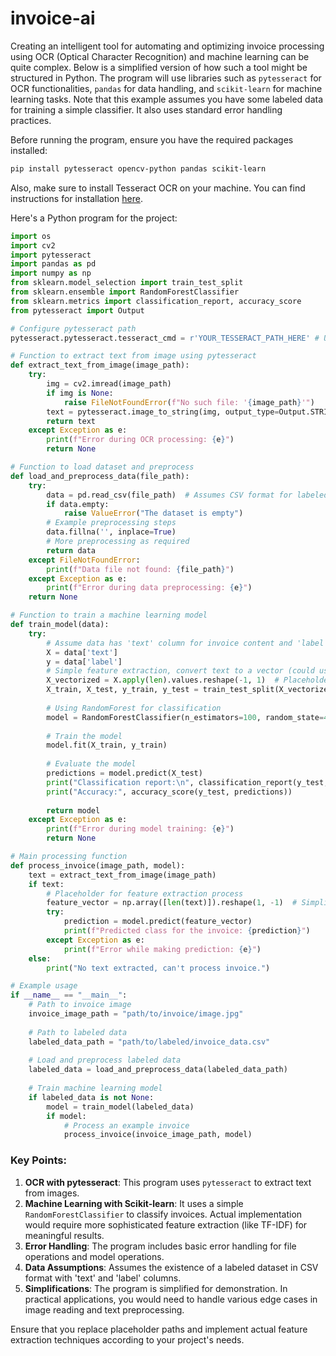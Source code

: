 # invoice-ai

Creating an intelligent tool for automating and optimizing invoice processing using OCR (Optical Character Recognition) and machine learning can be quite complex. Below is a simplified version of how such a tool might be structured in Python. The program will use libraries such as `pytesseract` for OCR functionalities, `pandas` for data handling, and `scikit-learn` for machine learning tasks. Note that this example assumes you have some labeled data for training a simple classifier. It also uses standard error handling practices.

Before running the program, ensure you have the required packages installed:

```bash
pip install pytesseract opencv-python pandas scikit-learn
```

Also, make sure to install Tesseract OCR on your machine. You can find instructions for installation [here](https://github.com/tesseract-ocr/tesseract).

Here's a Python program for the project:

```python
import os
import cv2
import pytesseract
import pandas as pd
import numpy as np
from sklearn.model_selection import train_test_split
from sklearn.ensemble import RandomForestClassifier
from sklearn.metrics import classification_report, accuracy_score
from pytesseract import Output

# Configure pytesseract path
pytesseract.pytesseract.tesseract_cmd = r'YOUR_TESSERACT_PATH_HERE' # Update this path

# Function to extract text from image using pytesseract
def extract_text_from_image(image_path):
    try:
        img = cv2.imread(image_path)
        if img is None:
            raise FileNotFoundError(f"No such file: '{image_path}'")
        text = pytesseract.image_to_string(img, output_type=Output.STRING)
        return text
    except Exception as e:
        print(f"Error during OCR processing: {e}")
        return None

# Function to load dataset and preprocess
def load_and_preprocess_data(file_path):
    try:
        data = pd.read_csv(file_path)  # Assumes CSV format for labeled data
        if data.empty:
            raise ValueError("The dataset is empty")
        # Example preprocessing steps
        data.fillna('', inplace=True)
        # More preprocessing as required
        return data
    except FileNotFoundError:
        print(f"Data file not found: {file_path}")
    except Exception as e:
        print(f"Error during data preprocessing: {e}")
    return None

# Function to train a machine learning model
def train_model(data):
    try:
        # Assume data has 'text' column for invoice content and 'label' column for classification
        X = data['text']
        y = data['label']
        # Simple feature extraction, convert text to a vector (could use TF-IDF, etc.)
        X_vectorized = X.apply(len).values.reshape(-1, 1)  # Placeholder feature for simplicity
        X_train, X_test, y_train, y_test = train_test_split(X_vectorized, y, test_size=0.2, random_state=42)
        
        # Using RandomForest for classification
        model = RandomForestClassifier(n_estimators=100, random_state=42)
        
        # Train the model
        model.fit(X_train, y_train)
        
        # Evaluate the model
        predictions = model.predict(X_test)
        print("Classification report:\n", classification_report(y_test, predictions))
        print("Accuracy:", accuracy_score(y_test, predictions))
        
        return model
    except Exception as e:
        print(f"Error during model training: {e}")
        return None

# Main processing function
def process_invoice(image_path, model):
    text = extract_text_from_image(image_path)
    if text:
        # Placeholder for feature extraction process
        feature_vector = np.array([len(text)]).reshape(1, -1)  # Simplified feature example
        try:
            prediction = model.predict(feature_vector)
            print(f"Predicted class for the invoice: {prediction}")
        except Exception as e:
            print(f"Error while making prediction: {e}")
    else:
        print("No text extracted, can't process invoice.")

# Example usage
if __name__ == "__main__":
    # Path to invoice image
    invoice_image_path = "path/to/invoice/image.jpg"
    
    # Path to labeled data
    labeled_data_path = "path/to/labeled/invoice_data.csv"
    
    # Load and preprocess labeled data
    labeled_data = load_and_preprocess_data(labeled_data_path)
    
    # Train machine learning model
    if labeled_data is not None:
        model = train_model(labeled_data)
        if model:
            # Process an example invoice
            process_invoice(invoice_image_path, model)
```

### Key Points:

1. **OCR with pytesseract**: This program uses `pytesseract` to extract text from images.
2. **Machine Learning with Scikit-learn**: It uses a simple `RandomForestClassifier` to classify invoices. Actual implementation would require more sophisticated feature extraction (like TF-IDF) for meaningful results.
3. **Error Handling**: The program includes basic error handling for file operations and model operations.
4. **Data Assumptions**: Assumes the existence of a labeled dataset in CSV format with 'text' and 'label' columns.
5. **Simplifications**: The program is simplified for demonstration. In practical applications, you would need to handle various edge cases in image reading and text preprocessing.

Ensure that you replace placeholder paths and implement actual feature extraction techniques according to your project's needs.